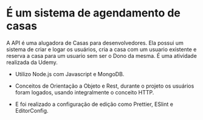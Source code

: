 # É um sistema de agendamento de casas

<p> A API é uma alugadora de Casas para desenvolvedores. Ela possui um sistema de criar e logar os usuários, cria a casa com um usuario existente e reserva a casa para um usuario sem ser o Dono da mesma. É uma atividade realizada da Udemy.</p>

- Utilizo Node.js com Javascript e MongoDB. 

- Conceitos de Orientação a Objeto e Rest, durante o projeto os usuários foram logados, usando integralmente o conceito HTTP.

- E foi realizado a configuração de edição como Prettier, ESlint e EditorConfig.
